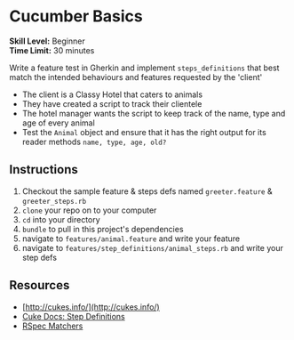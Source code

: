 # Cucumber Basics

__Skill Level:__ Beginner  
__Time Limit:__ 30 minutes

Write a feature test in Gherkin and implement `steps_definitions` that best match the intended behaviours and features requested by the 'client'

- The client is a Classy Hotel that caters to animals
- They have created a script to track their clientele
- The hotel manager wants the script to keep track of the name, type and age of every animal
- Test the `Animal` object and ensure that it has the right output for its reader methods `name, type, age, old?`

## Instructions
1. Checkout the sample feature & steps defs named `greeter.feature` & `greeter_steps.rb`
2. `clone` your repo on to your computer
3. `cd` into your directory
4. `bundle` to pull in this project's dependencies
5. navigate to `features/animal.feature` and write your feature
6. navigate to `features/step_definitions/animal_steps.rb` and write your step defs

## Resources
- [http://cukes.info/](http://cukes.info/)
- [Cuke Docs: Step Definitions](https://cucumber.io/docs/reference#step-definitions)
- [RSpec Matchers](https://www.relishapp.com/rspec/rspec-expectations/docs/built-in-matchers)
